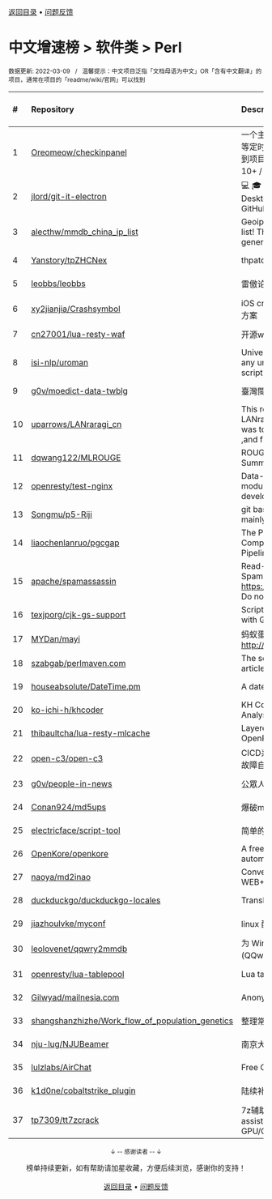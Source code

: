 <a href="https://github.com/GrowingGit/GitHub-Chinese-Top-Charts#github中文排行榜">返回目录</a> • <a href="/content/docs/feedback.md">问题反馈</a>

# 中文增速榜 > 软件类 > Perl
<sub>数据更新: 2022-03-09&nbsp;&nbsp;&nbsp;/&nbsp;&nbsp;&nbsp;温馨提示：中文项目泛指「文档母语为中文」OR「含有中文翻译」的项目，通常在项目的「readme/wiki/官网」可以找到</sub>

|#|Repository|Description|Stars|Average daily growth|Updated|
|:-|:-|:-|:-|:-|:-|
|1|[Oreomeow/checkinpanel](https://github.com/Oreomeow/checkinpanel)|一个主要运行在 𝐞𝐥𝐞𝐜𝐕𝟐𝐏 或 𝐪𝐢𝐧𝐠𝐥𝐨𝐧𝐠 等定时面板，同时支持系统运行环境的签到项目（环境：𝑷𝒚𝒕𝒉𝒐𝒏 3.8+ / 𝑵𝒐𝒅𝒆.𝒋𝒔 10+ / 𝑩𝒂𝒔𝒉 4+ / 𝑶𝒑𝒆𝒏𝑱𝑫𝑲8 / 𝑷𝒆𝒓𝒍5）|736|4|2022-03-05|
|2|[jlord/git-it-electron](https://github.com/jlord/git-it-electron)|:computer: :mortar_board: Git-it is a (Mac, Win, Linux) Desktop App for Learning Git and GitHub|3973|2|2022-02-15|
|3|[alecthw/mmdb_china_ip_list](https://github.com/alecthw/mmdb_china_ip_list)|Geoip MaxMind Database for china ip list! This is also an example of generating  MaxMind Database!|629|1|2022-03-06|
|4|[Yanstory/tpZHCNex](https://github.com/Yanstory/tpZHCNex)|thpatch zh-hans extra patches (Beta)|16|0|2022-02-19|
|5|[leobbs/leobbs](https://github.com/leobbs/leobbs)|雷傲论坛, demo地址https://leobbs.org|5|0|2022-01-24|
|6|[xy2jianjia/Crashsymbol](https://github.com/xy2jianjia/Crashsymbol)|iOS crash文件解析 项目符号不显示解决方案|2|0|2021-11-02|
|7|[cn27001/lua-resty-waf](https://github.com/cn27001/lua-resty-waf)|开源waf web 防火墙|9|0|2021-11-30|
|8|[isi-nlp/uroman](https://github.com/isi-nlp/uroman)|Universal Romanizer that can convert any unicode script to roman (latin) script|38|0|2021-12-02|
|9|[g0v/moedict-data-twblg](https://github.com/g0v/moedict-data-twblg)|臺灣閩南語常用詞辭典 資料檔|49|0|2021-12-13|
|10|[uparrows/LANraragi_cn](https://github.com/uparrows/LANraragi_cn)|This repo is a fork of Difegue / LANraragi , those things i've done was to translate this repo into chinese ,and fix chrome browser js problem.|49|0|2022-01-16|
|11|[dqwang122/MLROUGE](https://github.com/dqwang122/MLROUGE)|ROUGE for multilingual Summarization|6|0|2021-10-11|
|12|[openresty/test-nginx](https://github.com/openresty/test-nginx)|Data-driven test scaffold for Nginx C module and OpenResty Lua library development|378|0|2022-02-26|
|13|[Songmu/p5-Riji](https://github.com/Songmu/p5-Riji)|git based simple static site generator mainly for blogging|23|0|2022-01-16|
|14|[liaochenlanruo/pgcgap](https://github.com/liaochenlanruo/pgcgap)|The Prokaryotic Genomics and Comparative Genomics Analysis Pipeline|19|0|2022-03-03|
|15|[apache/spamassassin](https://github.com/apache/spamassassin)|Read-only mirror of Apache SpamAssassin. Submit patches to https://bz.apache.org/SpamAssassin/. Do not send pull requests|209|0|2022-03-08|
|16|[texjporg/cjk-gs-support](https://github.com/texjporg/cjk-gs-support)|Scripts to ease the use of CJK fonts with Ghostscript|29|0|2021-09-30|
|17|[MYDan/mayi](https://github.com/MYDan/mayi)|蚂蚁蛋运维助手(安装方式: curl -L http://update.mydan.org bash)|12|0|2021-10-14|
|18|[szabgab/perlmaven.com](https://github.com/szabgab/perlmaven.com)|The source files of the Perl Maven articles|59|0|2022-03-02|
|19|[houseabsolute/DateTime.pm](https://github.com/houseabsolute/DateTime.pm)|A date and time object for Perl|44|0|2022-03-03|
|20|[ko-ichi-h/khcoder](https://github.com/ko-ichi-h/khcoder)|KH Coder: for Quantitative Content Analysis or Text Mining|183|0|2022-03-01|
|21|[thibaultcha/lua-resty-mlcache](https://github.com/thibaultcha/lua-resty-mlcache)|Layered caching library for OpenResty|319|0|2021-12-15|
|22|[open-c3/open-c3](https://github.com/open-c3/open-c3)|CICD系统/发布系统/作业平台/监控系统/故障自愈|137|0|2022-03-08|
|23|[g0v/people-in-news](https://github.com/g0v/people-in-news)|公眾人物新聞的追蹤|17|0|2021-11-01|
|24|[Conan924/md5ups](https://github.com/Conan924/md5ups)|爆破md5(用户名+密码+salt)的脚本|2|0|2021-11-15|
|25|[electricface/script-tool](https://github.com/electricface/script-tool)|简单的脚本工具|3|0|2022-02-26|
|26|[OpenKore/openkore](https://github.com/OpenKore/openkore)|A free/open source client and automation tool for Ragnarok Online|1036|0|2022-03-01|
|27|[naoya/md2inao](https://github.com/naoya/md2inao)|Convert markdown to inao-format for WEB+DB PRESS|197|0|2022-03-03|
|28|[duckduckgo/duckduckgo-locales](https://github.com/duckduckgo/duckduckgo-locales)|Translation files for duckduckgo.com|78|0|2022-03-08|
|29|[jiazhoulvke/myconf](https://github.com/jiazhoulvke/myconf)|linux 配置 |2|0|2022-01-26|
|30|[leolovenet/qqwry2mmdb](https://github.com/leolovenet/qqwry2mmdb)|为 Wireshark 能使用纯真网络 IP 数据库(QQwry)而提供的格式转换工具|119|0|2021-11-01|
|31|[openresty/lua-tablepool](https://github.com/openresty/lua-tablepool)|Lua table recycling pools for LuaJIT|99|0|2021-11-15|
|32|[Gilwyad/mailnesia.com](https://github.com/Gilwyad/mailnesia.com)|Anonymous Email in Seconds|59|0|2022-02-19|
|33|[shangshanzhizhe/Work_flow_of_population_genetics](https://github.com/shangshanzhizhe/Work_flow_of_population_genetics)|整理常用的群体遗传学分析流程和脚本|33|0|2021-11-01|
|34|[nju-lug/NJUBeamer](https://github.com/nju-lug/NJUBeamer)|南京大学演示文稿模板|7|0|2021-11-21|
|35|[lulzlabs/AirChat](https://github.com/lulzlabs/AirChat)|Free Communications For Everyone.|1033|0|2021-12-09|
|36|[k1d0ne/cobaltstrike_plugin](https://github.com/k1d0ne/cobaltstrike_plugin)|陆续补充一些自己写的cobaltstrike插件|37|0|2021-11-05|
|37|[tp7309/tt7zcrack](https://github.com/tp7309/tt7zcrack)|7z辅助破解工具 Fast 7zip crack assistant tool which support GPU/CPU, written in Python.|14|0|2022-02-12|

<div align="center">
    <p><sub>↓ -- 感谢读者 -- ↓</sub></p>
    榜单持续更新，如有帮助请加星收藏，方便后续浏览，感谢你的支持！
</div>

<br/>

<div align="center"><a href="https://github.com/GrowingGit/GitHub-Chinese-Top-Charts#github中文排行榜">返回目录</a> • <a href="/content/docs/feedback.md">问题反馈</a></div>
